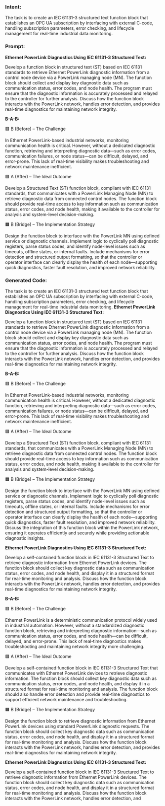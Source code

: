 ### Intent:
The task is to create an IEC 61131-3 structured text function block that establishes an OPC UA subscription by interfacing with external C-code, handling subscription parameters, error checking, and lifecycle management for real-time industrial data monitoring.

### Prompt:
**Ethernet PowerLink Diagnostics Using IEC 61131-3 Structured Text:**

Develop a function block in structured text (ST) based on IEC 61131 standards to retrieve Ethernet PowerLink diagnostic information from a control node device via a PowerLink managing node (MN). The function block should collect and display key diagnostic data such as communication status, error codes, and node health. The program must ensure that the diagnostic information is accurately processed and relayed to the controller for further analysis. Discuss how the function block interacts with the PowerLink network, handles error detection, and provides real-time diagnostics for maintaining network integrity.

**B-A-B:**

🟥 B (Before) – The Challenge

In Ethernet PowerLink-based industrial networks, monitoring communication health is critical. However, without a dedicated diagnostic function, retrieving and interpreting diagnostic data—such as error codes, communication failures, or node status—can be difficult, delayed, and error-prone. This lack of real-time visibility makes troubleshooting and network maintenance inefficient.

🟩 A (After) – The Ideal Outcome

Develop a Structured Text (ST) function block, compliant with IEC 61131 standards, that communicates with a PowerLink Managing Node (MN) to retrieve diagnostic data from connected control nodes. The function block should provide real-time access to key information such as communication status, error codes, and node health, making it available to the controller for analysis and system-level decision-making.

🟧 B (Bridge) – The Implementation Strategy

Design the function block to interface with the PowerLink MN using defined service or diagnostic channels. Implement logic to cyclically poll diagnostic registers, parse status codes, and identify node-level issues such as timeouts, offline states, or internal faults. Include mechanisms for error detection and structured output formatting, so that the controller or operator interface can clearly display the health of each node—supporting quick diagnostics, faster fault resolution, and improved network reliability.

### Generated Code:
The task is to create an IEC 61131-3 structured text function block that establishes an OPC UA subscription by interfacing with external C-code, handling subscription parameters, error checking, and lifecycle management for real-time industrial data monitoring.
**Ethernet PowerLink Diagnostics Using IEC 61131-3 Structured Text:**

Develop a function block in structured text (ST) based on IEC 61131 standards to retrieve Ethernet PowerLink diagnostic information from a control node device via a PowerLink managing node (MN). The function block should collect and display key diagnostic data such as communication status, error codes, and node health. The program must ensure that the diagnostic information is accurately processed and relayed to the controller for further analysis. Discuss how the function block interacts with the PowerLink network, handles error detection, and provides real-time diagnostics for maintaining network integrity.

**B-A-B:**

🟥 B (Before) – The Challenge

In Ethernet PowerLink-based industrial networks, monitoring communication health is critical. However, without a dedicated diagnostic function, retrieving and interpreting diagnostic data—such as error codes, communication failures, or node status—can be difficult, delayed, and error-prone. This lack of real-time visibility makes troubleshooting and network maintenance inefficient.

🟩 A (After) – The Ideal Outcome

Develop a Structured Text (ST) function block, compliant with IEC 61131 standards, that communicates with a PowerLink Managing Node (MN) to retrieve diagnostic data from connected control nodes. The function block should provide real-time access to key information such as communication status, error codes, and node health, making it available to the controller for analysis and system-level decision-making.

🟧 B (Bridge) – The Implementation Strategy

Design the function block to interface with the PowerLink MN using defined service or diagnostic channels. Implement logic to cyclically poll diagnostic registers, parse status codes, and identify node-level issues such as timeouts, offline states, or internal faults. Include mechanisms for error detection and structured output formatting, so that the controller or operator interface can clearly display the health of each node—supporting quick diagnostics, faster fault resolution, and improved network reliability. Discuss the integration of this function block within the PowerLink network, ensuring it operates efficiently and securely while providing actionable diagnostic insights.

**Ethernet PowerLink Diagnostics Using IEC 61131-3 Structured Text:**

Develop a self-contained function block in IEC 61131-3 Structured Text to retrieve diagnostic information from Ethernet PowerLink devices. The function block should collect key diagnostic data such as communication status, error codes, and node health, and display it in a structured format for real-time monitoring and analysis. Discuss how the function block interacts with the PowerLink network, handles error detection, and provides real-time diagnostics for maintaining network integrity.

**B-A-B:**

🟥 B (Before) – The Challenge

Ethernet PowerLink is a deterministic communication protocol widely used in industrial automation. However, without a standardized diagnostic function block, retrieving and interpreting diagnostic information—such as communication status, error codes, and node health—can be difficult, delayed, and error-prone. This lack of real-time diagnostics makes troubleshooting and maintaining network integrity more challenging.

🟩 A (After) – The Ideal Outcome

Develop a self-contained function block in IEC 61131-3 Structured Text that communicates with Ethernet PowerLink devices to retrieve diagnostic information. The function block should collect key diagnostic data such as communication status, error codes, and node health, and display it in a structured format for real-time monitoring and analysis. The function block should also handle error detection and provide real-time diagnostics to support efficient network maintenance and troubleshooting.

🟧 B (Bridge) – The Implementation Strategy

Design the function block to retrieve diagnostic information from Ethernet PowerLink devices using standard PowerLink diagnostic requests. The function block should collect key diagnostic data such as communication status, error codes, and node health, and display it in a structured format for real-time monitoring and analysis. Discuss how the function block interacts with the PowerLink network, handles error detection, and provides real-time diagnostics for maintaining network integrity.

**Ethernet PowerLink Diagnostics Using IEC 61131-3 Structured Text:**

Develop a self-contained function block in IEC 61131-3 Structured Text to retrieve diagnostic information from Ethernet PowerLink devices. The function block should collect key diagnostic data such as communication status, error codes, and node health, and display it in a structured format for real-time monitoring and analysis. Discuss how the function block interacts with the PowerLink network, handles error detection, and
